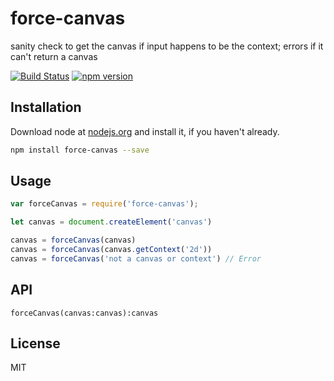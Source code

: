 # force-canvas

sanity check to get the canvas if input happens to be the context; errors if it can't return a canvas

[![Build Status](https://travis-ci.org/hemanth/force-canvas.svg)](https://travis-ci.org/willhoag/force-canvas)
[![npm version](https://badge.fury.io/js/force-canvas.svg)](http://badge.fury.io/js/force-canvas)

## Installation

Download node at [nodejs.org](http://nodejs.org) and install it, if you haven't already.

```sh
npm install force-canvas --save
```

## Usage

```js
var forceCanvas = require('force-canvas');

let canvas = document.createElement('canvas')

canvas = forceCanvas(canvas)
canvas = forceCanvas(canvas.getContext('2d'))
canvas = forceCanvas('not a canvas or context') // Error

```

## API

`forceCanvas(canvas:canvas):canvas`

## License

MIT
